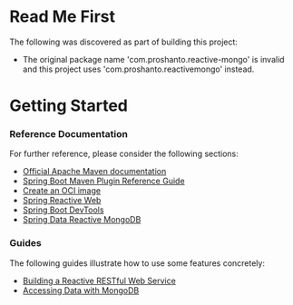 # Read Me First
The following was discovered as part of building this project:

* The original package name 'com.proshanto.reactive-mongo' is invalid and this project uses 'com.proshanto.reactivemongo' instead.

# Getting Started

### Reference Documentation
For further reference, please consider the following sections:

* [Official Apache Maven documentation](https://maven.apache.org/guides/index.html)
* [Spring Boot Maven Plugin Reference Guide](https://docs.spring.io/spring-boot/docs/2.6.12-SNAPSHOT/maven-plugin/reference/html/)
* [Create an OCI image](https://docs.spring.io/spring-boot/docs/2.6.12-SNAPSHOT/maven-plugin/reference/html/#build-image)
* [Spring Reactive Web](https://docs.spring.io/spring-boot/docs/2.6.12-SNAPSHOT/reference/htmlsingle/#web.reactive)
* [Spring Boot DevTools](https://docs.spring.io/spring-boot/docs/2.6.12-SNAPSHOT/reference/htmlsingle/#using.devtools)
* [Spring Data Reactive MongoDB](https://docs.spring.io/spring-boot/docs/2.6.12-SNAPSHOT/reference/htmlsingle/#data.nosql.mongodb)

### Guides
The following guides illustrate how to use some features concretely:

* [Building a Reactive RESTful Web Service](https://spring.io/guides/gs/reactive-rest-service/)
* [Accessing Data with MongoDB](https://spring.io/guides/gs/accessing-data-mongodb/)

